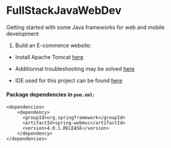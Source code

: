 # FullStackJavaWebDev
Getting started with some Java frameworks for web and mobile development

1. Build an E-commerce website:

* Install Apache Tomcat [here](https://www.digitalocean.com/community/tutorials/how-to-install-apache-tomcat-8-on-ubuntu-14-04)

* Additionnal troubleshooting may be solved [here](http://stackoverflow.com/questions/34169861/two-tomcat-in-same-server-upstart-script-ubuntu-server)

* IDE used for this project can be found [here](https://www.jetbrains.com/idea/download)

#### Package dependencies in `pom.xml`:

```
<dependencies>
    <dependency>
      <groupId>org.springframework</groupId>
      <artifactId>spring-webmvc</artifactId>
      <version>4.0.1.RELEASE</version>
    </dependency>
</dependencies>
```
